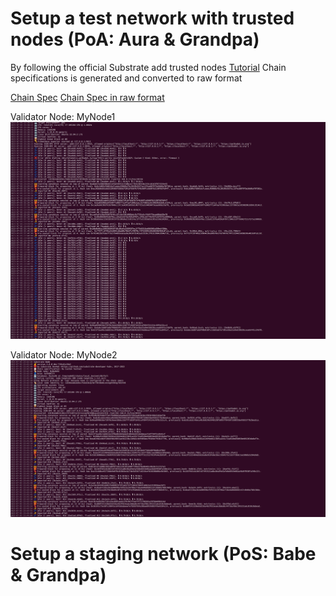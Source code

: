 # Setup a test network with trusted nodes (PoA: Aura & Grandpa)

By following the official Substrate add trusted nodes [Tutorial](https://docs.substrate.io/tutorials/build-a-blockchain/add-trusted-nodes/)
Chain specifications is generated and converted to raw format 

[Chain Spec](./customSpec.json)
[Chain Spec in raw format](./customSpecRaw.json)

Validator Node: MyNode1
![MyNode1](./validator%20node%201.png)

Validator Node: MyNode2
![MyNode2](./validator%20node%202.png)


# Setup a staging network (PoS: Babe & Grandpa)



